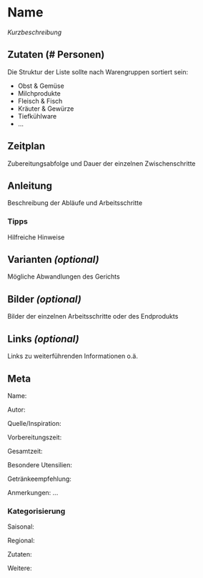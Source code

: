 # Name
*Kurzbeschreibung*

## Zutaten (# Personen)
Die Struktur der Liste sollte nach Warengruppen sortiert sein:

* Obst & Gemüse
* Milchprodukte
* Fleisch & Fisch
* Kräuter & Gewürze
* Tiefkühlware
* ...

## Zeitplan
Zubereitungsabfolge und Dauer der einzelnen Zwischenschritte

## Anleitung
Beschreibung der Abläufe und Arbeitsschritte

### Tipps
Hilfreiche Hinweise

## Varianten *(optional)*
Mögliche Abwandlungen des Gerichts

## Bilder *(optional)*
Bilder der einzelnen Arbeitsschritte oder des Endprodukts

## Links *(optional)*
Links zu weiterführenden Informationen o.ä.

## Meta
Name:    

Autor:   

Quelle/Inspiration:   

Vorbereitungszeit:    

Gesamtzeit: 

Besondere Utensilien:   

Getränkeempfehlung:    

Anmerkungen: ...

### Kategorisierung
Saisonal:   

Regional:    

Zutaten:    

Weitere:

